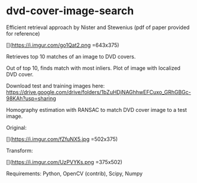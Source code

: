 # dvd-cover-image-search

Efficient retrieval approach by Nister and Stewenius (pdf of paper provided for reference)

[](https://i.imgur.com/go1Qat2.png =643x375)

Retrieves top 10 matches of an image to DVD covers.

Out of top 10, finds match with most inliers. Plot of image with localized DVD cover.

Download test and training images here: https://drive.google.com/drive/folders/1bZuHDjNAGhhwEFCuxo_GRhGBGc-98KAh?usp=sharing

Homography estimation with RANSAC to match DVD cover image to a test image.

Original:

[](https://i.imgur.com/fZfuNX5.jpg =502x375)

Transform:

[](https://i.imgur.com/UzPVYKs.png =375x502)

Requirements: Python, OpenCV (contrib), Scipy, Numpy
